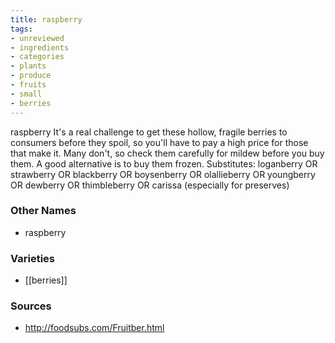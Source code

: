 ```yaml
---
title: raspberry
tags:
- unreviewed
- ingredients
- categories
- plants
- produce
- fruits
- small
- berries
---
```

raspberry It's a real challenge to get these hollow, fragile berries to consumers before they spoil, so you'll have to pay a high price for those that make it. Many don't, so check them carefully for mildew before you buy them. A good alternative is to buy them frozen. Substitutes: loganberry OR strawberry OR blackberry OR boysenberry OR olallieberry OR youngberry OR dewberry OR thimbleberry OR carissa (especially for preserves)

### Other Names

* raspberry

### Varieties

* [[berries]]

### Sources
* http://foodsubs.com/Fruitber.html

